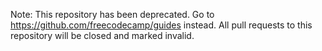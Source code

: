 Note: This repository has been deprecated. Go to <https://github.com/freecodecamp/guides> instead.
All pull requests to this repository will be closed and marked invalid.
